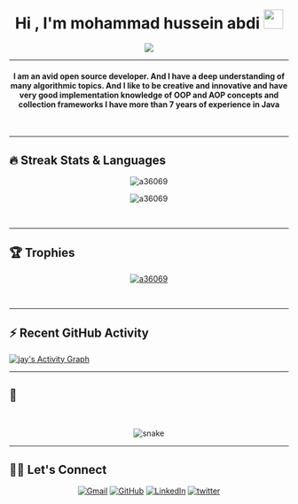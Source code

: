 

<h1 align="center">Hi , I'm mohammad hussein abdi <img src="https://media.giphy.com/media/hvRJCLFzcasrR4ia7z/giphy.gif" width="35"></h1>
<p align="center">
  <a href="https://github.com/a36069"><img src="https://readme-typing-svg.herokuapp.com?lines=Java+Developer;java%20%20Enthusiast;Always%20learning%20new%20things&center=true&width=500&height=50"></a>
</p>
<hr/>


<h4 align="center">
I am an avid open source developer. And I have a deep understanding of many algorithmic topics. And I like to be creative and innovative and have very good implementation knowledge of OOP and AOP concepts and collection frameworks I have more than 7 years of experience in Java
</h4>
<br>
<!--<div align="center">
  <a href="https://open.spotify.com/user/6s6pbtefezpookh8gwnkko15v">
    <img src="https://readme-spotify-tingz.vercel.app/api/now-playing">
  </a>
</div> -->
<hr/> 

## 🔥 Streak Stats & Languages
<p align="center"><img src="https://github-readme-streak-stats.herokuapp.com/?user=a36069&theme=algolia" alt="a36069" /></p>
<p align="center"><img src="https://github-readme-stats.vercel.app/api/top-langs/?username=a36069&theme=algolia&layout=compact" alt="a36069" /></p>

<br>
<hr/>

## 🏆 Trophies
<p align="center"> <a href="https://github.com/a36069"><img
      src="https://github-profile-trophy.vercel.app/?username=a36069&row=1&column=3&theme=algolia" alt="a36069" /></a>  </p>

<!-- algolia -->
<br>
<hr/>

## ⚡ Recent GitHub Activity
<a href="https://github.com/a36069"><img alt="jay's Activity Graph" src="https://activity-graph.herokuapp.com/graph?username=a36069&custom_title=Jay's%20Contribution%20Graph&theme=react-dark" /></a>


<hr/>

## 🐍
  <br>
  <p align="center">
  <img src="https://raw.githubusercontent.com/a36069/a36069/output/github-contribution-grid-snake-dark.svg" alt="snake"></center>
</p>

<hr/>

## 🙋‍♀️ Let's Connect
<p align="center">
  <!-- <a href=""><img src="https://img.icons8.com/bubbles/50/000000/web.png" alt="Website"/></a> -->
	<a href="mailto:mohammadabdideveloper@gmail.com"><img src="https://img.icons8.com/bubbles/50/000000/gmail.png" title='Gmail' alt="Gmail"/></a>
	<a href="https://github.com/a36069"><img src="https://img.icons8.com/bubbles/50/000000/github.png" title='GitHub' alt="GitHub"/></a>
	<a href="https://linkedin.com/in/mohammad-hussein-abdipour"><img src="https://img.icons8.com/bubbles/50/000000/linkedin.png" title='LinkedIn' alt="LinkedIn"/></a>
	<a href="https://twitter.com/mohammadabdiDev"><img src="https://img.icons8.com/bubbles/50/000000/twitter-circled.png" title='Twitter' alt="twitter"/></a>
	
</p>

